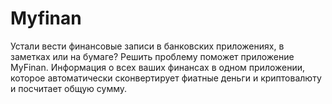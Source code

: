 # Myfinan
Устали вести финансовые записи в банковских приложениях, в заметках или на бумаге? Решить проблему поможет приложение MyFinan. Информация о всех ваших финансах в одном приложении, которое автоматически сконвертирует фиатные деньги и криптовалюту и посчитает общую сумму.
